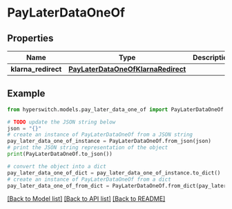 # PayLaterDataOneOf


## Properties

Name | Type | Description | Notes
------------ | ------------- | ------------- | -------------
**klarna_redirect** | [**PayLaterDataOneOfKlarnaRedirect**](PayLaterDataOneOfKlarnaRedirect.md) |  | 

## Example

```python
from hyperswitch.models.pay_later_data_one_of import PayLaterDataOneOf

# TODO update the JSON string below
json = "{}"
# create an instance of PayLaterDataOneOf from a JSON string
pay_later_data_one_of_instance = PayLaterDataOneOf.from_json(json)
# print the JSON string representation of the object
print(PayLaterDataOneOf.to_json())

# convert the object into a dict
pay_later_data_one_of_dict = pay_later_data_one_of_instance.to_dict()
# create an instance of PayLaterDataOneOf from a dict
pay_later_data_one_of_from_dict = PayLaterDataOneOf.from_dict(pay_later_data_one_of_dict)
```
[[Back to Model list]](../README.md#documentation-for-models) [[Back to API list]](../README.md#documentation-for-api-endpoints) [[Back to README]](../README.md)


